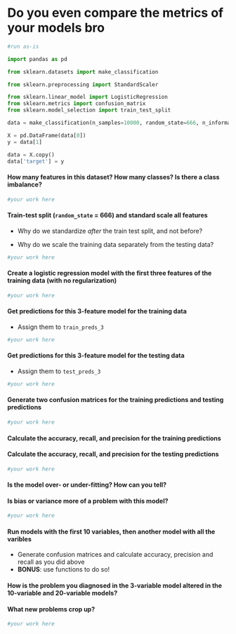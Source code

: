 # Do you even compare the metrics of your models bro


```python
#run as-is

import pandas as pd

from sklearn.datasets import make_classification

from sklearn.preprocessing import StandardScaler

from sklearn.linear_model import LogisticRegression
from sklearn.metrics import confusion_matrix
from sklearn.model_selection import train_test_split

data = make_classification(n_samples=10000, random_state=666, n_informative=6)

X = pd.DataFrame(data[0])
y = data[1]

data = X.copy()
data['target'] = y
```

#### How many features in this dataset?  How many classes?  Is there a class imbalance?


```python
#your work here
```

#### Train-test split (`random_state` = 666) and standard scale all features

  - Why do we standardize *after* the train test split, and not before?

  - Why do we scale the training data separately from the testing data?


```python
#your work here
```

#### Create a logistic regression model with the first three features of the training data (with no regularization)


```python
#your work here
```

#### Get predictions for this 3-feature model for the training data

- Assign them to `train_preds_3`


```python
#your work here
```

#### Get predictions for this 3-feature model for the testing data

- Assign them to `test_preds_3`


```python
#your work here
```

#### Generate two confusion matrices for the training predictions and testing predictions


```python
#your work here
```

#### Calculate the accuracy, recall, and precision for the training predictions

#### Calculate the accuracy, recall, and precision for the testing predictions


```python
#your work here
```

#### Is the model over- or under-fitting?  How can you tell?

#### Is bias or variance more of a problem with this model?


```python
#your work here
```

#### Run models with the first 10 variables, then another model with all the varibles
  - Generate confusion matrices and calculate accuracy, precision and recall as you did above
  - **BONUS**: use functions to do so!
  
#### How is the problem you diagnosed in the 3-variable model altered in the 10-variable and 20-variable models?

#### What new problems crop up?


```python
#your work here
```


```python

```
